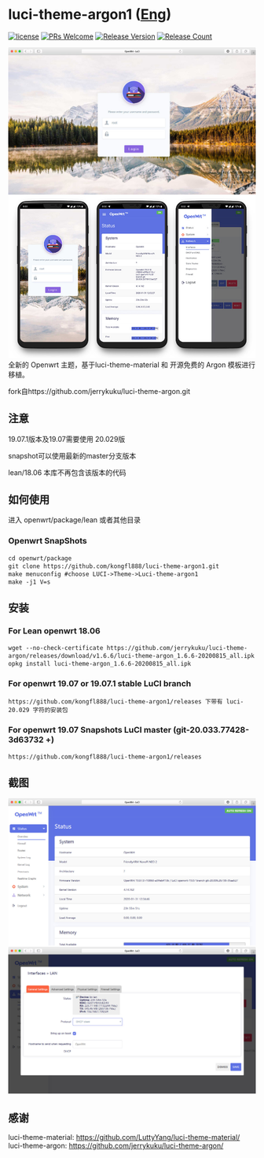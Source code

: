 # luci-theme-argon1 ([Eng](/README.md))

[1]: https://img.shields.io/badge/license-MIT-brightgreen.svg
[2]: /LICENSE
[3]: https://img.shields.io/badge/PRs-welcome-brightgreen.svg
[4]: https://github.com/kongfl888/luci-theme-argon1/pulls
[7]: https://img.shields.io/badge/release-v2.1-blue.svg?
[8]: https://github.com/kongfl888/luci-theme-argon1/releases
[9]: https://img.shields.io/github/downloads/jerrykuku/luci-theme-argon/total
[![license][1]][2]
[![PRs Welcome][3]][4]
[![Release Version][7]][8]
[![Release Count][9]][8]


![](/Screenshots/pc1.jpg)
![](/Screenshots/phone.jpg)
全新的 Openwrt 主题，基于luci-theme-material 和 开源免费的 Argon 模板进行移植。 

fork自https://github.com/jerrykuku/luci-theme-argon.git 

## 注意

19.07.1版本及19.07需要使用 20.029版

snapshot可以使用最新的master分支版本

lean/18.06 本库不再包含该版本的代码

## 如何使用
进入 openwrt/package/lean  或者其他目录

### Openwrt SnapShots
```
cd openwrt/package
git clone https://github.com/kongfl888/luci-theme-argon1.git  
make menuconfig #choose LUCI->Theme->Luci-theme-argon1
make -j1 V=s  
```
## 安装
### For Lean openwrt 18.06
```
wget --no-check-certificate https://github.com/jerrykuku/luci-theme-argon/releases/download/v1.6.6/luci-theme-argon_1.6.6-20200815_all.ipk
opkg install luci-theme-argon_1.6.6-20200815_all.ipk
```

### For openwrt 19.07 or 19.07.1 stable LuCI branch
```
https://github.com/kongfl888/luci-theme-argon1/releases 下带有 luci-20.029 字符的安装包

```

### For openwrt 19.07 Snapshots LuCI master (git-20.033.77428-3d63732 +)
```
https://github.com/kongfl888/luci-theme-argon1/releases
```

## 截图
![](/Screenshots/pc2.jpg)
![](/Screenshots/pc3.jpg)

## 感谢
luci-theme-material: https://github.com/LuttyYang/luci-theme-material/
luci-theme-argon: https://github.com/jerrykuku/luci-theme-argon/
